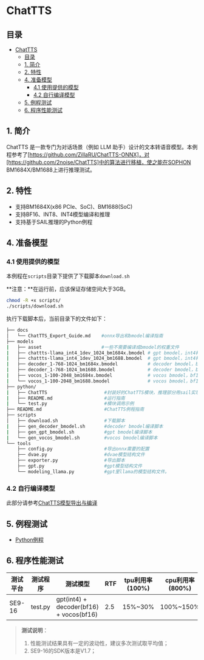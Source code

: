 # ChatTTS

## 目录
- [ChatTTS](#chattts)
  - [目录](#目录)
  - [1. 简介](#1-简介)
  - [2. 特性](#2-特性)
  - [4. 准备模型](#4-准备模型)
    - [4.1 使用提供的模型](#41-使用提供的模型)
    - [4.2 自行编译模型](#42-自行编译模型)
  - [5. 例程测试](#5-例程测试)
  - [6. 程序性能测试](#6-程序性能测试)

## 1. 简介
ChatTTS 是一款专门为对话场景（例如 LLM 助手）设计的文本转语音模型。本例程参考了[https://github.com/ZillaRU/ChatTTS-ONNX]，对[https://github.com/2noise/ChatTTS]中的算法进行移植，使之能在SOPHON BM1684X/BM1688上进行推理测试。


## 2. 特性
* 支持BM1684X(x86 PCIe、SoC)、BM1688(SoC)
* 支持BF16、INT8、INT4模型编译和推理
* 支持基于SAIL推理的Python例程

## 4. 准备模型

### 4.1 使用提供的模型

​本例程在`scripts`目录下提供了下载脚本`download.sh`

**注意：**在运行前，应该保证存储空间大于3GB。

```bash
chmod -R +x scripts/
./scripts/download.sh
```

执行下载脚本后，当前目录下的文件如下：

```bash
├── docs
│   └── ChatTTS_Export_Guide.md    #onnx导出和bmodel编译指南
├── models
|   ├── asset                      #一些不需要编译成bmodel的权重文件
|   ├── chattts-llama_int4_1dev_1024_bm1684x.bmodel # gpt bmodel，int4精度，使用1个device，seq_len=1024，运行在bm1684x。
|   ├── chattts-llama_int4_1dev_1024_bm1688.bmodel  # gpt bmodel，int4精度，使用1个device，seq_len=1024，运行在bm1688。
|   ├── decoder_1-768-1024_bm1684x.bmodel           # decoder bmodel，bf16精度，输入大小为[1,768,1024]，运行在bm1684x
|   ├── decoder_1-768-1024_bm1688.bmodel            # decoder bmodel，bf16精度，输入大小为[1,768,1024]，运行在bm1688
|   ├── vocos_1-100-2048_bm1684x.bmodel             # vocos bmodel，bf16精度，输入大小为[1,100,2048]，运行在bm1684x
|   └── vocos_1-100-2048_bm1688.bmodel              # vocos bmodel，bf16精度，输入大小为[1,100,2048]，运行在bm1684x
├── python/
|   ├── ChatTTS                     #封装好的ChatTTS模块，推理部分用sail实现。
|   ├── README.md                   #运行指南
|   └── test.py                     #模块调用示例
├── README.md                       #ChatTTS例程指南
├── scripts                         
│   ├── download.sh                 #下载脚本
|   ├── gen_decoder_bmodel.sh       #decoder bmodel编译脚本
|   ├── gen_gpt_bmodel.sh           #gpt bmodel编译脚本
|   └── gen_vocos_bmodel.sh         #vocos bmodel编译脚本
└── tools
    ├── config.py                   #导出onnx需要的配置
    ├── dvae.py                     #dvae模型结构文件
    ├── exporter.py                 #导出脚本
    ├── gpt.py                      #gpt模型结构文件
    └── modeling_llama.py           #gpt里llama的模型结构文件。
```


### 4.2 自行编译模型

此部分请参考[ChatTTS模型导出与编译](./docs/ChatTTS_Export_Guide.md)

## 5. 例程测试

- [Python例程](./python/README.md)

## 6. 程序性能测试

|    测试平台   |     测试程序       |           测试模型                     |   RTF  | tpu利用率(100%) | cpu利用率(800%) | 
| -----------  | ----------------  | ---------------------------            | ------ | --------       | --------- |
|     SE9-16   |  test.py         | gpt(int4) + decoder(bf16) + vocos(bf16) |   2.5 | 15%~30%        |  100%~150% |

> **测试说明**：  
> 1. 性能测试结果具有一定的波动性，建议多次测试取平均值；
> 2. SE9-16的SDK版本是V1.7；
